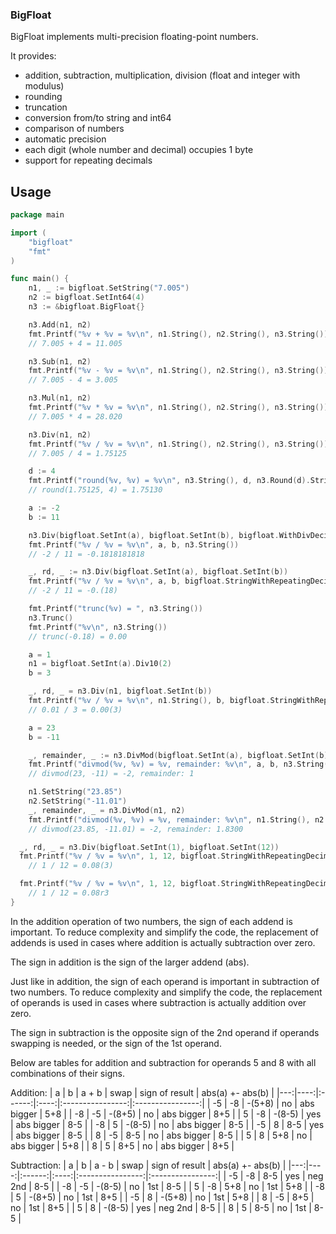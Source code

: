 ### BigFloat

BigFloat implements multi-precision floating-point numbers.

It provides:
- addition, subtraction, multiplication, division (float and integer with modulus)
- rounding
- truncation
- conversion from/to string and int64
- comparison of numbers
- automatic precision
- each digit (whole number and decimal) occupies 1 byte
- support for repeating decimals

## Usage

```go
package main

import (
	"bigfloat"
	"fmt"
)

func main() {
	n1, _ := bigfloat.SetString("7.005")
	n2 := bigfloat.SetInt64(4)
	n3 := &bigfloat.BigFloat{}

	n3.Add(n1, n2)
	fmt.Printf("%v + %v = %v\n", n1.String(), n2.String(), n3.String())
	// 7.005 + 4 = 11.005

	n3.Sub(n1, n2)
	fmt.Printf("%v - %v = %v\n", n1.String(), n2.String(), n3.String())
	// 7.005 - 4 = 3.005

	n3.Mul(n1, n2)
	fmt.Printf("%v * %v = %v\n", n1.String(), n2.String(), n3.String())
	// 7.005 * 4 = 28.020

	n3.Div(n1, n2)
	fmt.Printf("%v / %v = %v\n", n1.String(), n2.String(), n3.String())
	// 7.005 / 4 = 1.75125

	d := 4
	fmt.Printf("round(%v, %v) = %v\n", n3.String(), d, n3.Round(d).String())
	// round(1.75125, 4) = 1.75130

	a := -2
	b := 11

	n3.Div(bigfloat.SetInt(a), bigfloat.SetInt(b), bigfloat.WithDivDecimalPlaces(10))
	fmt.Printf("%v / %v = %v\n", a, b, n3.String())
	// -2 / 11 = -0.1818181818

	_, rd, _ := n3.Div(bigfloat.SetInt(a), bigfloat.SetInt(b))
	fmt.Printf("%v / %v = %v\n", a, b, bigfloat.StringWithRepeatingDecimals(n3, rd))
	// -2 / 11 = -0.(18)

	fmt.Printf("trunc(%v) = ", n3.String())
	n3.Trunc()
	fmt.Printf("%v\n", n3.String())
	// trunc(-0.18) = 0.00

	a = 1
	n1 = bigfloat.SetInt(a).Div10(2)
	b = 3

	_, rd, _ = n3.Div(n1, bigfloat.SetInt(b))
	fmt.Printf("%v / %v = %v\n", n1.String(), b, bigfloat.StringWithRepeatingDecimals(n3, rd))
	// 0.01 / 3 = 0.00(3)

	a = 23
	b = -11

	_, remainder, _ := n3.DivMod(bigfloat.SetInt(a), bigfloat.SetInt(b))
	fmt.Printf("divmod(%v, %v) = %v, remainder: %v\n", a, b, n3.String(), remainder.String())
	// divmod(23, -11) = -2, remainder: 1

	n1.SetString("23.85")
	n2.SetString("-11.01")
	_, remainder, _ = n3.DivMod(n1, n2)
	fmt.Printf("divmod(%v, %v) = %v, remainder: %v\n", n1.String(), n2.String(), n3.String(), remainder.String())
	// divmod(23.85, -11.01) = -2, remainder: 1.8300

  _, rd, _ = n3.Div(bigfloat.SetInt(1), bigfloat.SetInt(12))
  fmt.Printf("%v / %v = %v\n", 1, 12, bigfloat.StringWithRepeatingDecimals(n3, rd))
	// 1 / 12 = 0.08(3)

  fmt.Printf("%v / %v = %v\n", 1, 12, bigfloat.StringWithRepeatingDecimals(n3, rd, bigfloat.WithRepeatingOptions("r", "")))
	// 1 / 12 = 0.08r3
}

```

In the addition operation of two numbers, the sign of each addend is important. To reduce complexity and simplify the code, the replacement of addends is used in cases where addition is actually subtraction over zero.

The sign in addition is the sign of the larger addend (abs).

Just like in addition, the sign of each operand is important in subtraction of two numbers. To reduce complexity and simplify the code, the replacement of operands is used in cases where subtraction is actually addition over zero.

The sign in subtraction is the opposite sign of the 2nd operand if operands swapping is needed, or the sign of the 1st operand.

Below are tables for addition and subtraction for operands 5 and 8 with all combinations of their signs.

Addition:
| a  |  b  |  a + b | swap |  sign of result  | abs(a) +- abs(b) |
|---:|----:|:------:|:----:|:----------------:|:----------------:|
| -5 |  -8 | -(5+8) |  no  |     abs bigger   |          5+8     |
| -8 |  -5 | -(8+5) |  no  |     abs bigger   |          8+5     |
|  5 |  -8 | -(8-5) |  yes |     abs bigger   |          8-5     |
| -8 |   5 | -(8-5) |  no  |     abs bigger   |          8-5     |
| -5 |   8 |   8-5  |  yes |     abs bigger   |          8-5     |
|  8 |  -5 |   8-5  |  no  |     abs bigger   |          8-5     |
|  5 |   8 |   5+8  |  no  |     abs bigger   |          5+8     |
|  8 |   5 |   8+5  |  no  |     abs bigger   |          8+5     |

Subtraction:
| a  |   b |  a - b | swap |  sign of result  | abs(a) +- abs(b) |
|---:|----:|:------:|:----:|:----------------:|:----------------:|
| -5 |  -8 |   8-5  |  yes |      neg 2nd     |       8-5        |
| -8 |  -5 | -(8-5) |  no  |        1st       |       8-5        |
|  5 |  -8 |   5+8  |  no  |        1st       |       5+8        |
| -8 |   5 | -(8+5) |  no  |        1st       |       8+5        |
| -5 |   8 | -(5+8) |  no  |        1st       |       5+8        |
|  8 |  -5 |   8+5  |  no  |        1st       |       8+5        |
|  5 |   8 | -(8-5) |  yes |      neg 2nd     |       8-5        |
|  8 |   5 |   8-5  |  no  |        1st       |       8-5        |

